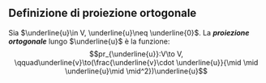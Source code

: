 ## Definizione di proiezione ortogonale
Sia $\underline{u}\in V, \underline{u}\neq \underline{0}$.
La ***proiezione ortogonale*** lungo $\underline{u}$ è la funzione:
$$pr_{\underline{u}}:V\to V, \qquad\underline{v}\to(\frac{\underline{v}\cdot \underline{u}}{\mid \mid \underline{u}\mid \mid^2})\underline{u}$$
